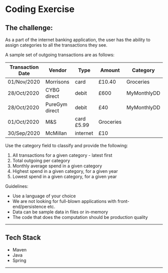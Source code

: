# Coding Exercise

## The challenge:

As a part of the internet banking application, the user has the ability to assign categories to
all the transactions they see.

A sample set of outgoing transactions are as follows:

| Transaction Date | Vendor         | Type       | Amount    | Category    |
|------------------|----------------|------------|-----------|-------------|
| 01/Nov/2020      | Morrisons      | card       | £10.40    | Groceries   |
| 28/Oct/2020      | CYBG direct    | debit      | £600      | MyMonthlyDD |
| 28/Oct/2020      | PureGym direct | debit      | £40       | MyMonthlyDD |
| 01/Oct/2020      | M&S            | card £5.99 | Groceries |             |
| 30/Sep/2020      | McMillan       | internet   | £10       |             |

Use the category field to classify and provide the following:
1. All transactions for a given category - latest first
2. Total outgoing per category
3. Monthly average spend in a given category
4. Highest spend in a given category, for a given year
5. Lowest spend in a given category, for a given year

Guidelines:
-  Use a language of your choice
- We are not looking for full-blown applications with front-end/persistence etc.
- Data can be sample data in files or in-memory
- The code that does the computation should be production quality
---
## Tech Stack 
- Maven
- Java
- Spring
---
